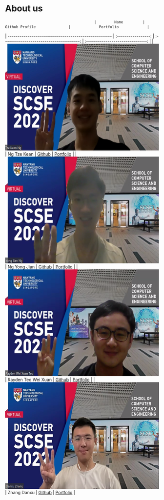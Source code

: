 # About us
                                             |        Name         |              Github Profile               |             Portfolio             |
| ----------------------------------------------------- | :-----------------: | :---------------------------------------: | :-------------------------------: |
| <img src="images/tk.png"  width="600" height="350">     |    Ng Tze Kean      | [Github](https://github.com/HiIAmTzeKean) | [Portfolio](team/tzekean.md)      |
| <img src="images/yj.png"  width="600" height="350">     |    Ng Yong Jian     | [Github](https://github.com/ngyongjian)   | [Portfolio](team/yongjian.md)     |
| <img src="images/rayden.png"  width="600" height="350"> | Rayden Teo Wei Xuan | [Github](https://github.com/raydent30/)   | [Portfolio](team/rayden.md)       |
| <img src="images/dx.png"  width="600" height="350">     |    Zhang Danxu      | [Github](https://github.com/danxuZhang)   | [Portfolio](team/DanxuZhang.md)   |
